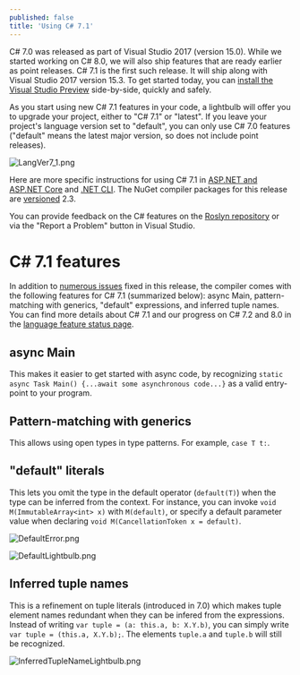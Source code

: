 ```yaml
---
published: false
title: 'Using C# 7.1'
---
```


C# 7.0 was released as part of Visual Studio 2017 (version 15.0). While we started working on C# 8.0, we will also ship features that are ready earlier as point releases.
C# 7.1 is the first such release. It will ship along with Visual Studio 2017 version 15.3. To get started today, you can [install the Visual Studio Preview](https://www.visualstudio.com/vs/preview/) side-by-side, quickly and safely.

As you start using new C# 7.1 features in your code, a lightbulb will offer you to upgrade your project, either to "C# 7.1" or "latest". If you leave your project's language version set to "default", you can only use C# 7.0 features ("default" means the latest major version, so does not include point releases).

![LangVer7_1.png]({{site.baseurl}}/archives/images/LangVer7_1.png)

Here are more specific instructions for using C# 7.1 in [ASP.NET and ASP.NET Core](https://github.com/dotnet/roslyn/issues/18783#issuecomment-308510444) and [.NET CLI](https://github.com/dotnet/roslyn/issues/18783#issuecomment-308516907). The NuGet compiler packages for this release are [versioned](https://github.com/dotnet/roslyn/wiki/NuGet-packages#versioning) 2.3.

You can provide feedback on the C# features on the [Roslyn repository](https://github.com/dotnet/roslyn/issues/new) or via the "Report a Problem" button in Visual Studio.

# C# 7.1 features
In addition to [numerous issues](https://github.com/dotnet/roslyn/issues?q=is%3Aissue+milestone%3A15.3+label%3AArea-Compilers+is%3Aclosed) fixed in this release, the compiler comes with the following features for C# 7.1 (summarized below): async Main, pattern-matching with generics, "default" expressions, and inferred tuple names.
You can find more details about C# 7.1 and our progress on C# 7.2 and 8.0 in the [language feature status page](https://github.com/dotnet/roslyn/blob/master/docs/Language%20Feature%20Status.md).

## async Main
This makes it easier to get started with async code, by recognizing `static async Task Main() {...await some asynchronous code...}` as a valid entry-point to your program.

## Pattern-matching with generics
This allows using open types in type patterns. For example, `case T t:`.

## "default" literals
This lets you omit the type in the default operator (`default(T)`) when the type can be inferred from the context. For instance, you can invoke `void M(ImmutableArray<int> x)` with `M(default)`, or specify a default parameter value when declaring `void M(CancellationToken x = default)`. 

![DefaultError.png]({{site.baseurl}}/archives/images/DefaultError.png)

![DefaultLightbulb.png]({{site.baseurl}}/archives/images/DefaultLightbulb.png)

## Inferred tuple names
This is a refinement on tuple literals (introduced in 7.0) which makes tuple element names redundant when they can be infered from the expressions.
Instead of writing `var tuple = (a: this.a, b: X.Y.b)`, you can simply write `var tuple = (this.a, X.Y.b);`. The elements `tuple.a` and `tuple.b` will still be recognized.

![InferredTupleNameLightbulb.png]({{site.baseurl}}/archives/images/InferredTupleNameLightbulb.png)
